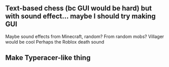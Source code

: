 ## Text-based chess (bc GUI would be hard) but with sound effect... maybe I should try making GUI
Maybe sound effects from Minecraft, random? From random mobs? Villager would be cool
Perhaps the Roblox death sound

## Make Typeracer-like thing

